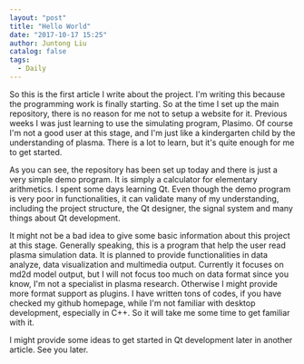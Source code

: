 ```yaml
---
layout: "post"
title: "Hello World"
date: "2017-10-17 15:25"
author: Juntong Liu
catalog: false
tags:
  - Daily
---
```


So this is the first article I write about the project. I'm writing this because the programming work is finally starting. So at the time I set up the main repository, there is no reason for me not to setup a website for it.  Previous weeks I was just learning to use the simulating program, Plasimo. Of course I'm not a good user at this stage, and I'm just like a kindergarten child by the understanding of plasma. There is a lot to learn, but it's quite enough for me to get started.

As you can see, the repository has been set up today and there is just a very simple demo program. It is simply a calculator for elementary arithmetics. I spent some days learning Qt. Even though the demo program is very poor in functionalities, it can validate many of my understanding, including the project structure, the Qt designer, the signal system and many things about Qt development.

It might not be a bad idea to give some basic information about this project at this stage. Generally speaking, this is a program that help the user read plasma simulation data. It is planned to provide functionalities in data analyze, data visualization and multimedia output. Currently it focuses on md2d model output, but I will not focus too much on data format since you know, I'm not a specialist in plasma research. Otherwise I might provide more format support as plugins. I have written tons of codes, if you have checked my github homepage, while I'm not familiar with desktop development, especially in C++. So it will take me some time to get familiar with it.

I might provide some ideas to get started in Qt development later in another article. See you later.
